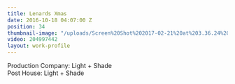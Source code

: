 ```yaml
---
title: Lenards Xmas
date: 2016-10-18 04:07:00 Z
position: 34
thumbnail-image: "/uploads/Screen%20Shot%202017-02-21%20at%203.36.24%20pm.png"
video: 204997442
layout: work-profile
---
```


Production Company: Light + Shade<br>
Post House: Light + Shade<br> 
